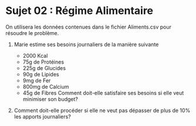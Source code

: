# Sujet 02 : Régime Alimentaire

On utilisera les données contenues dans le fichier Aliments.csv pour résoudre le problème.

1. Marie estime ses besoins journaliers de la manière suivante
    - 2000 Kcal
    - 75g de Protéines
    - 225g de Glucides
    - 90g de Lipides
    - 9mg de Fer
    - 800mg de Calcium
    - 45g de Fibres
Comment doit-elle satisfaire ses besoins si elle veut minimiser son budget?

2. Comment doit-elle procéder si elle ne veut pas dépasser de plus de 10% les apports journaliers?
